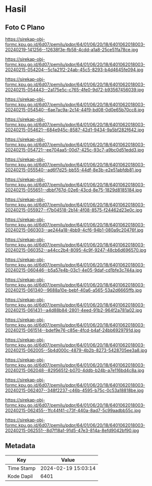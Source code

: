 # Hasil

## Foto C Plano

https://sirekap-obj-formc.kpu.go.id/6d07/pemilu/pdpr/64/01/06/20/18/6401062018003-20240219-141256--12638f3e-fb58-4cdd-a1a8-25ce51fa78ce.jpg

https://sirekap-obj-formc.kpu.go.id/6d07/pemilu/pdpr/64/01/06/20/18/6401062018003-20240215-054204--5c1a21f2-24ab-45c5-8293-b4d4645fe094.jpg

https://sirekap-obj-formc.kpu.go.id/6d07/pemilu/pdpr/64/01/06/20/18/6401062018003-20240215-054443--2a175e5c-c765-4fe0-9d72-b93567456039.jpg

https://sirekap-obj-formc.kpu.go.id/6d07/pemilu/pdpr/64/01/06/20/18/6401062018003-20240215-054540--6ae7ac9a-2c14-44f9-bd08-0d0e65b70cc8.jpg

https://sirekap-obj-formc.kpu.go.id/6d07/pemilu/pdpr/64/01/06/20/18/6401062018003-20240215-054621--684e945c-8587-42d1-9434-9a5bf282f642.jpg

https://sirekap-obj-formc.kpu.go.id/6d07/pemilu/pdpr/64/01/06/20/18/6401062018003-20240215-054721--ee704aa5-00d7-425c-93c7-a9bc0d51edd3.jpg

https://sirekap-obj-formc.kpu.go.id/6d07/pemilu/pdpr/64/01/06/20/18/6401062018003-20240215-055540--ad6f7d25-bb55-44df-8e3b-e2e51abfdb81.jpg

https://sirekap-obj-formc.kpu.go.id/6d07/pemilu/pdpr/64/01/06/20/18/6401062018003-20240215-055651--dbbf767d-02e6-43cd-8e75-1829d8185184.jpg

https://sirekap-obj-formc.kpu.go.id/6d07/pemilu/pdpr/64/01/06/20/18/6401062018003-20240215-055927--f7b04518-2b14-4f08-8575-f24462d23e0c.jpg

https://sirekap-obj-formc.kpu.go.id/6d07/pemilu/pdpr/64/01/06/20/18/6401062018003-20240215-060303--ae244a18-4bb9-4cf6-94b1-080a9c20476f.jpg

https://sirekap-obj-formc.kpu.go.id/6d07/pemilu/pdpr/64/01/06/20/18/6401062018003-20240215-060352--a44cc2b4-8095-4c9f-9247-48cb6d696570.jpg

https://sirekap-obj-formc.kpu.go.id/6d07/pemilu/pdpr/64/01/06/20/18/6401062018003-20240215-060446--b5a57e4b-03c1-4e05-9daf-cd1bfe3c744a.jpg

https://sirekap-obj-formc.kpu.go.id/6d07/pemilu/pdpr/64/01/06/20/18/6401062018003-20240215-061340--9688a10e-bebf-40a6-a565-53a2d6665ffb.jpg

https://sirekap-obj-formc.kpu.go.id/6d07/pemilu/pdpr/64/01/06/20/18/6401062018003-20240215-061431--a4d88b84-2801-4eed-91b2-964f2a781a02.jpg

https://sirekap-obj-formc.kpu.go.id/6d07/pemilu/pdpr/64/01/06/20/18/6401062018003-20240215-061514--bdef9e76-c85e-4fcd-b4af-24bb6929791d.jpg

https://sirekap-obj-formc.kpu.go.id/6d07/pemilu/pdpr/64/01/06/20/18/6401062018003-20240215-062005--5b4d000c-4879-4b2b-8273-5428705ee3a8.jpg

https://sirekap-obj-formc.kpu.go.id/6d07/pemilu/pdpr/64/01/06/20/18/6401062018003-20240215-062048--82956512-b070-4ddb-b24b-a7e116bd4c8a.jpg

https://sirekap-obj-formc.kpu.go.id/6d07/pemilu/pdpr/64/01/06/20/18/6401062018003-20240215-062407--348f2237-c46b-4595-b75c-0c53a18818be.jpg

https://sirekap-obj-formc.kpu.go.id/6d07/pemilu/pdpr/64/01/06/20/18/6401062018003-20240215-062455--1fc44f41-c73f-440a-8ad7-5c99aadbb55c.jpg

https://sirekap-obj-formc.kpu.go.id/6d07/pemilu/pdpr/64/01/06/20/18/6401062018003-20240215-062551--8d7f18a1-91d5-47e3-814a-8efd9042bf90.jpg


## Metadata

| Key        | Value               |
| ---------- | ------------------- |
| Time Stamp | 2024-02-19 15:03:14 |
| Kode Dapil | 6401                |




